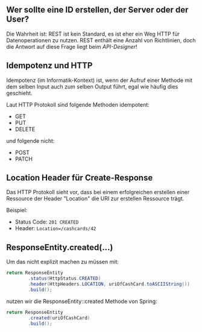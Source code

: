 ## Wer sollte eine ID erstellen, der Server oder der User?
Die Wahrheit ist: REST ist kein Standard, es ist eher ein Weg HTTP für Datenoperationen zu nutzen. REST enthält eine Anzahl von Richtlinien, doch die Antwort auf diese Frage liegt beim *API-Designer*!

## Idempotenz und HTTP
Idempotenz (im Informatik-Kontext) ist, wenn der Aufruf einer Methode mit dem selben Input auch zum selben Output führt, egal wie häufig dies geschieht.

Laut HTTP Protokoll sind folgende Methoden idempotent:
- GET
- PUT
- DELETE

und folgende nicht:
- POST
- PATCH

## Location Header für Create-Response
Das HTTP Protokoll sieht vor, dass bei einem erfolgreichen erstellen einer Ressource der Header "Location" die URI zur erstellen Ressource trägt.

Beispiel:
-   Status Code: `201 CREATED`
-   Header: `Location=/cashcards/42`

## ResponseEntity.created(...)
Um das nicht explizit machen zu müssen mit:

```Java
return ResponseEntity
		.status(HttpStatus.CREATED)
		.header(HttpHeaders.LOCATION, uriOfCashCard.toASCIIString())
		.build();
```

nutzen wir die ResponseEntity::created Methode von Spring:

```Java
return ResponseEntity
		.created(uriOfCashCard)
		.build();
```